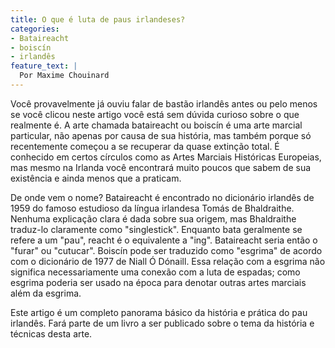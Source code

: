 ```yaml
---
title: O que é luta de paus irlandeses?
categories:
- Bataireacht 
- boiscín
- irlandês  
feature_text: |
  Por Maxime Chouinard
---
```


Você provavelmente já ouviu falar de bastão irlandês antes ou pelo menos se você clicou neste artigo você está sem dúvida curioso sobre o que realmente é. A arte chamada bataireacht ou boiscín é uma arte marcial particular, não apenas por causa de sua história, mas também porque só recentemente começou a se recuperar da quase extinção total. É conhecido em certos círculos como as Artes Marciais Históricas Europeias, mas mesmo na Irlanda você encontrará muito poucos que sabem de sua existência e ainda menos que a praticam.

De onde vem o nome? Bataireacht é encontrado no dicionário irlandês de 1959 do famoso estudioso da língua irlandesa Tomás de Bhaldraithe. Nenhuma explicação clara é dada sobre sua origem, mas Bhaldraithe traduz-lo claramente como "singlestick". Enquanto bata geralmente se refere a um "pau", reacht é o equivalente a "ing". Bataireacht seria então o "furar" ou "cutucar". Boiscín pode ser traduzido como "esgrima" de acordo com o dicionário de 1977 de Niall Ó Dónaill. Essa relação com a esgrima não significa necessariamente uma conexão com a luta de espadas; como esgrima poderia ser usado na época para denotar outras artes marciais além da esgrima.

Este artigo é um completo panorama básico da história e prática do pau irlandês. Fará parte de um livro a ser publicado sobre o tema da história e técnicas desta arte.



